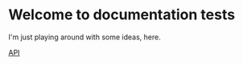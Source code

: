 # Welcome to documentation tests

I'm just playing around with some ideas, here.

[API](https://zebdelk.github.io/apidocs/petstore)
